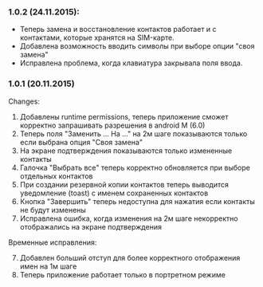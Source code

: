 ### 1.0.2 (24.11.2015):
- Теперь замена и восстановление контактов работает и с контактами, которые хранятся на SIM-карте.
- Добавлена возможность вводить символы при выборе опции "своя замена"
- Исправлена проблема, когда клавиатура закрывала поля ввода.

### 1.0.1 (20.11.2015)
Changes:

1. Добавлены runtime permissions, теперь приложение сможет корректно запрашивать разрешения в android M (6.0) 
1. Теперь поля "Заменить ... На ..." на 2м шаге показываются только если выбрана опция "Своя замена"
2. На экране подтверждения показываются только измененные контакты
3. Галочка "Выбрать все" теперь корректно обновляется при выборе отдельных контактов
4. При создании резервной копии контактов теперь выводится уведомление (toast) с именем сохраненных контактов
5. Кнопка "Завершить" теперь недоступна для нажатия если контакты не будут изменены
6. Исправлена ошибка, когда изменения на 2м шаге некорректно отображались на экране подтверждения

Временные исправления:

7. Добавлен больший отступ для более корректного отображения имен на 1м шаге 
8. Теперь приложение работает только в портретном режиме
